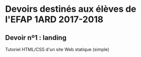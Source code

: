 # Devoirs destinés aux élèves de l'EFAP 1ARD 2017-2018
## Devoir nº1 : landing
Tutoriel HTML/CSS d'un site Web statique (simple)
